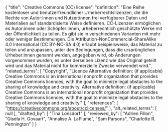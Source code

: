 {
    "title": "Creative Commons (CC) license",
    "definition": "Eine Reihe kostenloser und benutzerfreundlicher Urheberrechtslizenzen, die die Rechte von Autor:innen und Nutzer:innen frei verfügbarer Daten und Materialien auf standardisierte Weise definieren. CC-Lizenzen ermöglichen es Autor:innen oder Schöpfer:innen, urheberrechtlich geschützte Werke mit der Öffentlichkeit zu teilen. Es gibt sie in verschiedenen Varianten mit mehr oder weniger Bestimmungen. Die Attribution-NonCommercial-ShareAlike 4.0 International (CC BY-NC-SA 4.0) erlaubt beispielsweise, das Material zu teilen und anzupassen, unter den Bedingungen, dass die ursprünglichen Urheber:innen genannt werden, angegeben wird, ob Änderungen vorgenommen wurden, es unter derselben Lizenz wie das Original geteilt wird und das Material nicht für kommerzielle Zwecke verwendet wird.",
    "related_terms": [
        "Copyright",
        "Licence Alternative definition: (if applicable) Creative Commons is an international nonprofit organization that provides Creative Commons licences, with the goal to minimize legal obstacles to the sharing of knowledge and creativity. Alternative definition: (if applicable) Creative Commons is an international nonprofit organization that provides Creative Commons licences, with the goal to minimize legal obstacles to the sharing of knowledge and creativity."
    ],
    "references": [
        "https://creativecommons.org/about/cclicenses/"
    ],
    "alt_related_terms": [
        null
    ],
    "drafted_by": [
        "Tina Lonsdorf"
    ],
    "reviewed_by": [
        "Adrien Fillon",
        "Gisela H. Govaart",
        "Annalise A. LaPlume",
        "Sam Parsons",
        "Charlotte R. Pennington"
    ]
}